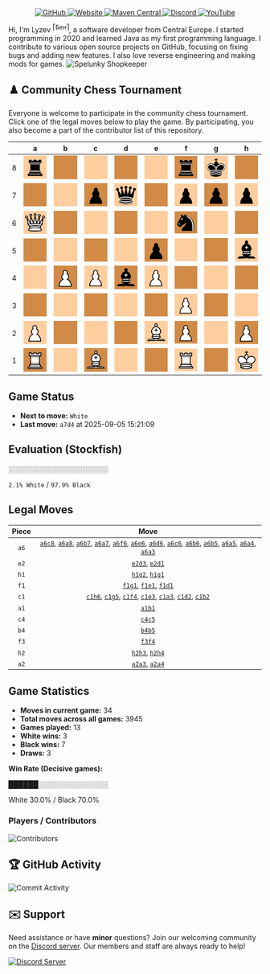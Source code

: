 <div align="center">
    <a href="https://github.com/Lyzev">
        <img src="https://wsrv.nl/?url=https://cdn.jsdelivr.net/npm/@intergrav/devins-badges@3.2.0/assets/cozy-minimal/available/github_vector.svg&w=64&h=64" alt="GitHub">
    </a>
    <a href="https://lyzev.dev">
        <img src="https://wsrv.nl/?url=https://cdn.jsdelivr.net/npm/@intergrav/devins-badges@3.2.0/assets/cozy-minimal/documentation/website_vector.svg&w=64&h=64" alt="Website">
    </a>
    <a href="https://central.sonatype.com/namespace/dev.lyzev.api">
        <img src="https://wsrv.nl/?url=https://cdn.jsdelivr.net/npm/@intergrav/devins-badges@3.2.0/assets/cozy-minimal/available/maven-central_vector.svg&w=64&h=64" alt="Maven Central">
    </a>
    <a href="https://lyzev.dev/discord">
        <img src="https://wsrv.nl/?url=https://cdn.jsdelivr.net/npm/@intergrav/devins-badges@3/assets/cozy-minimal/social/discord-plural_vector.svg&w=64&h=64" alt="Discord">
    </a>
    <a href="https://www.youtube.com/@lyzev">
        <img src="https://wsrv.nl/?url=https://cdn.jsdelivr.net/npm/@intergrav/devins-badges@3.2.0/assets/cozy-minimal/social/youtube-singular_vector.svg&w=64&h=64" alt="YouTube">
    </a>
</div>

[//]: # (23, 08 Mon 2021, 20:00:00)

Hi, I'm Lyzev <sup>⎡Бен⎤</sup>, a software developer from Central Europe. I started programming in 2020 and learned Java as my first programming language. I contribute to various open source projects on GitHub, focusing on fixing bugs and adding new features. I also love reverse engineering and making mods for games. ![Spelunky Shopkeeper](https://static.wikia.nocookie.net/spelunky/images/c/cd/Shopkeeper_HD.png/revision/latest/scale-to-height-down/18)

## :chess_pawn: Community Chess Tournament

Everyone is welcome to participate in the community chess tournament.
Click one of the legal moves below to play the game. By participating, you also become a part of the contributor list of this repository.

|   | a | b | c | d | e | f | g | h |
|---|---|---|---|---|---|---|---|---|
| 8 | [![r](chess/assets/img/light/black/tower.svg)](https://github.com/Lyzev/Lyzev/issues/new?title=chess%7Ca6a8&body=Click+%27Create%27+to+submit+this+move.) | ![Square](chess/assets/img/dark/square.svg) | [![Square](chess/assets/img/light/square.svg)](https://github.com/Lyzev/Lyzev/issues/new?title=chess%7Ca6c8&body=Click+%27Create%27+to+submit+this+move.) | ![Square](chess/assets/img/dark/square.svg) | ![Square](chess/assets/img/light/square.svg) | ![r](chess/assets/img/dark/black/tower.svg) | ![k](chess/assets/img/light/black/king.svg) | ![Square](chess/assets/img/dark/square.svg) |
| 7 | [![Square](chess/assets/img/dark/square.svg)](https://github.com/Lyzev/Lyzev/issues/new?title=chess%7Ca6a7&body=Click+%27Create%27+to+submit+this+move.) | [![Square](chess/assets/img/light/square.svg)](https://github.com/Lyzev/Lyzev/issues/new?title=chess%7Ca6b7&body=Click+%27Create%27+to+submit+this+move.) | ![p](chess/assets/img/dark/black/pawn.svg) | ![q](chess/assets/img/light/black/queen.svg) | ![Square](chess/assets/img/dark/square.svg) | ![p](chess/assets/img/light/black/pawn.svg) | ![p](chess/assets/img/dark/black/pawn.svg) | ![p](chess/assets/img/light/black/pawn.svg) |
| 6 | ![Q](chess/assets/img/light/white/queen.svg) | [![Square](chess/assets/img/dark/square.svg)](https://github.com/Lyzev/Lyzev/issues/new?title=chess%7Ca6b6&body=Click+%27Create%27+to+submit+this+move.) | [![Square](chess/assets/img/light/square.svg)](https://github.com/Lyzev/Lyzev/issues/new?title=chess%7Ca6c6&body=Click+%27Create%27+to+submit+this+move.) | [![Square](chess/assets/img/dark/square.svg)](https://github.com/Lyzev/Lyzev/issues/new?title=chess%7Ca6d6&body=Click+%27Create%27+to+submit+this+move.) | [![Square](chess/assets/img/light/square.svg)](https://github.com/Lyzev/Lyzev/issues/new?title=chess%7Ca6e6&body=Click+%27Create%27+to+submit+this+move.) | [![n](chess/assets/img/dark/black/horse.svg)](https://github.com/Lyzev/Lyzev/issues/new?title=chess%7Ca6f6&body=Click+%27Create%27+to+submit+this+move.) | ![Square](chess/assets/img/light/square.svg) | [![Square](chess/assets/img/dark/square.svg)](https://github.com/Lyzev/Lyzev/issues/new?title=chess%7Cc1h6&body=Click+%27Create%27+to+submit+this+move.) |
| 5 | [![Square](chess/assets/img/dark/square.svg)](https://github.com/Lyzev/Lyzev/issues/new?title=chess%7Ca6a5&body=Click+%27Create%27+to+submit+this+move.) | ![Square](chess/assets/img/light/square.svg) | [![Square](chess/assets/img/dark/square.svg)](https://github.com/Lyzev/Lyzev/issues/new?title=chess%7Cc4c5&body=Click+%27Create%27+to+submit+this+move.) | ![Square](chess/assets/img/light/square.svg) | ![p](chess/assets/img/dark/black/pawn.svg) | ![Square](chess/assets/img/light/square.svg) | [![Square](chess/assets/img/dark/square.svg)](https://github.com/Lyzev/Lyzev/issues/new?title=chess%7Cc1g5&body=Click+%27Create%27+to+submit+this+move.) | ![b](chess/assets/img/light/black/bishop.svg) |
| 4 | ![Square](chess/assets/img/light/square.svg) | ![P](chess/assets/img/dark/white/pawn.svg) | ![P](chess/assets/img/light/white/pawn.svg) | ![b](chess/assets/img/dark/black/bishop.svg) | ![P](chess/assets/img/light/white/pawn.svg) | ![Square](chess/assets/img/dark/square.svg) | ![Square](chess/assets/img/light/square.svg) | [![Square](chess/assets/img/dark/square.svg)](https://github.com/Lyzev/Lyzev/issues/new?title=chess%7Ch2h4&body=Click+%27Create%27+to+submit+this+move.) |
| 3 | ![Square](chess/assets/img/dark/square.svg) | ![Square](chess/assets/img/light/square.svg) | ![Square](chess/assets/img/dark/square.svg) | [![Square](chess/assets/img/light/square.svg)](https://github.com/Lyzev/Lyzev/issues/new?title=chess%7Ce2d3&body=Click+%27Create%27+to+submit+this+move.) | [![Square](chess/assets/img/dark/square.svg)](https://github.com/Lyzev/Lyzev/issues/new?title=chess%7Cc1e3&body=Click+%27Create%27+to+submit+this+move.) | ![P](chess/assets/img/light/white/pawn.svg) | ![Square](chess/assets/img/dark/square.svg) | [![Square](chess/assets/img/light/square.svg)](https://github.com/Lyzev/Lyzev/issues/new?title=chess%7Ch2h3&body=Click+%27Create%27+to+submit+this+move.) |
| 2 | ![P](chess/assets/img/light/white/pawn.svg) | [![Square](chess/assets/img/dark/square.svg)](https://github.com/Lyzev/Lyzev/issues/new?title=chess%7Cc1b2&body=Click+%27Create%27+to+submit+this+move.) | ![Square](chess/assets/img/light/square.svg) | [![Square](chess/assets/img/dark/square.svg)](https://github.com/Lyzev/Lyzev/issues/new?title=chess%7Cc1d2&body=Click+%27Create%27+to+submit+this+move.) | ![B](chess/assets/img/light/white/bishop.svg) | ![P](chess/assets/img/dark/white/pawn.svg) | [![Square](chess/assets/img/light/square.svg)](https://github.com/Lyzev/Lyzev/issues/new?title=chess%7Ch1g2&body=Click+%27Create%27+to+submit+this+move.) | ![P](chess/assets/img/dark/white/pawn.svg) |
| 1 | ![R](chess/assets/img/dark/white/tower.svg) | [![Square](chess/assets/img/light/square.svg)](https://github.com/Lyzev/Lyzev/issues/new?title=chess%7Ca1b1&body=Click+%27Create%27+to+submit+this+move.) | ![B](chess/assets/img/dark/white/bishop.svg) | ![Square](chess/assets/img/light/square.svg) | [![Square](chess/assets/img/dark/square.svg)](https://github.com/Lyzev/Lyzev/issues/new?title=chess%7Cf1e1&body=Click+%27Create%27+to+submit+this+move.) | ![R](chess/assets/img/light/white/tower.svg) | ![Square](chess/assets/img/dark/square.svg) | ![K](chess/assets/img/light/white/king.svg) |

## Game Status

- **Next to move:** `White`
- **Last move:** `a7d4` at 2025-09-05 15:21:09

## Evaluation (Stockfish)

░░░░░░░░░░░░░░░░░░░░

`2.1% White` / `97.9% Black`

## Legal Moves

| **Piece** | **Move** |
|:---------:|:--------:|
| `a6` | [`a6c8`](https://github.com/Lyzev/Lyzev/issues/new?title=chess%7Ca6c8&body=Click+%27Create%27+to+submit+this+move.), [`a6a8`](https://github.com/Lyzev/Lyzev/issues/new?title=chess%7Ca6a8&body=Click+%27Create%27+to+submit+this+move.), [`a6b7`](https://github.com/Lyzev/Lyzev/issues/new?title=chess%7Ca6b7&body=Click+%27Create%27+to+submit+this+move.), [`a6a7`](https://github.com/Lyzev/Lyzev/issues/new?title=chess%7Ca6a7&body=Click+%27Create%27+to+submit+this+move.), [`a6f6`](https://github.com/Lyzev/Lyzev/issues/new?title=chess%7Ca6f6&body=Click+%27Create%27+to+submit+this+move.), [`a6e6`](https://github.com/Lyzev/Lyzev/issues/new?title=chess%7Ca6e6&body=Click+%27Create%27+to+submit+this+move.), [`a6d6`](https://github.com/Lyzev/Lyzev/issues/new?title=chess%7Ca6d6&body=Click+%27Create%27+to+submit+this+move.), [`a6c6`](https://github.com/Lyzev/Lyzev/issues/new?title=chess%7Ca6c6&body=Click+%27Create%27+to+submit+this+move.), [`a6b6`](https://github.com/Lyzev/Lyzev/issues/new?title=chess%7Ca6b6&body=Click+%27Create%27+to+submit+this+move.), [`a6b5`](https://github.com/Lyzev/Lyzev/issues/new?title=chess%7Ca6b5&body=Click+%27Create%27+to+submit+this+move.), [`a6a5`](https://github.com/Lyzev/Lyzev/issues/new?title=chess%7Ca6a5&body=Click+%27Create%27+to+submit+this+move.), [`a6a4`](https://github.com/Lyzev/Lyzev/issues/new?title=chess%7Ca6a4&body=Click+%27Create%27+to+submit+this+move.), [`a6a3`](https://github.com/Lyzev/Lyzev/issues/new?title=chess%7Ca6a3&body=Click+%27Create%27+to+submit+this+move.) |
| `e2` | [`e2d3`](https://github.com/Lyzev/Lyzev/issues/new?title=chess%7Ce2d3&body=Click+%27Create%27+to+submit+this+move.), [`e2d1`](https://github.com/Lyzev/Lyzev/issues/new?title=chess%7Ce2d1&body=Click+%27Create%27+to+submit+this+move.) |
| `h1` | [`h1g2`](https://github.com/Lyzev/Lyzev/issues/new?title=chess%7Ch1g2&body=Click+%27Create%27+to+submit+this+move.), [`h1g1`](https://github.com/Lyzev/Lyzev/issues/new?title=chess%7Ch1g1&body=Click+%27Create%27+to+submit+this+move.) |
| `f1` | [`f1g1`](https://github.com/Lyzev/Lyzev/issues/new?title=chess%7Cf1g1&body=Click+%27Create%27+to+submit+this+move.), [`f1e1`](https://github.com/Lyzev/Lyzev/issues/new?title=chess%7Cf1e1&body=Click+%27Create%27+to+submit+this+move.), [`f1d1`](https://github.com/Lyzev/Lyzev/issues/new?title=chess%7Cf1d1&body=Click+%27Create%27+to+submit+this+move.) |
| `c1` | [`c1h6`](https://github.com/Lyzev/Lyzev/issues/new?title=chess%7Cc1h6&body=Click+%27Create%27+to+submit+this+move.), [`c1g5`](https://github.com/Lyzev/Lyzev/issues/new?title=chess%7Cc1g5&body=Click+%27Create%27+to+submit+this+move.), [`c1f4`](https://github.com/Lyzev/Lyzev/issues/new?title=chess%7Cc1f4&body=Click+%27Create%27+to+submit+this+move.), [`c1e3`](https://github.com/Lyzev/Lyzev/issues/new?title=chess%7Cc1e3&body=Click+%27Create%27+to+submit+this+move.), [`c1a3`](https://github.com/Lyzev/Lyzev/issues/new?title=chess%7Cc1a3&body=Click+%27Create%27+to+submit+this+move.), [`c1d2`](https://github.com/Lyzev/Lyzev/issues/new?title=chess%7Cc1d2&body=Click+%27Create%27+to+submit+this+move.), [`c1b2`](https://github.com/Lyzev/Lyzev/issues/new?title=chess%7Cc1b2&body=Click+%27Create%27+to+submit+this+move.) |
| `a1` | [`a1b1`](https://github.com/Lyzev/Lyzev/issues/new?title=chess%7Ca1b1&body=Click+%27Create%27+to+submit+this+move.) |
| `c4` | [`c4c5`](https://github.com/Lyzev/Lyzev/issues/new?title=chess%7Cc4c5&body=Click+%27Create%27+to+submit+this+move.) |
| `b4` | [`b4b5`](https://github.com/Lyzev/Lyzev/issues/new?title=chess%7Cb4b5&body=Click+%27Create%27+to+submit+this+move.) |
| `f3` | [`f3f4`](https://github.com/Lyzev/Lyzev/issues/new?title=chess%7Cf3f4&body=Click+%27Create%27+to+submit+this+move.) |
| `h2` | [`h2h3`](https://github.com/Lyzev/Lyzev/issues/new?title=chess%7Ch2h3&body=Click+%27Create%27+to+submit+this+move.), [`h2h4`](https://github.com/Lyzev/Lyzev/issues/new?title=chess%7Ch2h4&body=Click+%27Create%27+to+submit+this+move.) |
| `a2` | [`a2a3`](https://github.com/Lyzev/Lyzev/issues/new?title=chess%7Ca2a3&body=Click+%27Create%27+to+submit+this+move.), [`a2a4`](https://github.com/Lyzev/Lyzev/issues/new?title=chess%7Ca2a4&body=Click+%27Create%27+to+submit+this+move.) |

## Game Statistics

- **Moves in current game:** 34
- **Total moves across all games:** 3945
- **Games played:** 13
- **White wins:** 3
- **Black wins:** 7
- **Draws:** 3

**Win Rate (Decisive games):**

██████░░░░░░░░░░░░░░

White 30.0% / Black 70.0%


### Players / Contributors
![Contributors](https://readme-contribs.as93.net/contributors/Lyzev/Lyzev)

## :trophy: GitHub Activity

![Commit Activity](https://lyzev.dev/assets/img/Lyzev.svg)

## :envelope: Support

Need assistance or have **minor** questions? Join our welcoming community on
the [Discord server](https://lyzev.dev/discord). Our members and staff are always ready to help!

[![Discord Server](https://cdn.jsdelivr.net/npm/@intergrav/devins-badges@3/assets/cozy/social/discord-plural_vector.svg)](https://lyzev.dev/discord)
